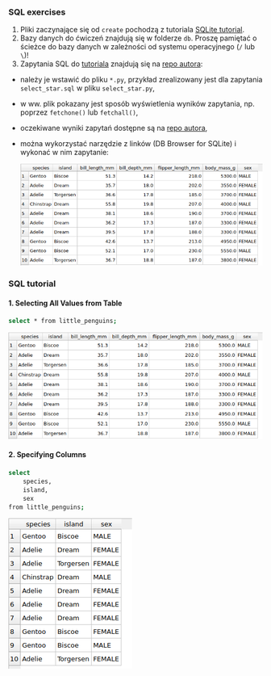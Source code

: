 ### SQL exercises
1. Pliki zaczynające się od `create` pochodzą z tutoriala [SQLite tutorial](https://www.sqlitetutorial.net/sqlite-python/creating-database/).  
2. Bazy danych do ćwiczeń znajdują się w folderze `db`. Proszę pamiętać o ścieżce do bazy danych w zależności od systemu operacyjnego (`/` lub `\`)!  
3. Zapytania SQL do [tutoriala](https://gvwilson.github.io/sql-tutorial/) znajdują się na [repo autora](https://github.com/gvwilson/sql-tutorial/tree/main/src):  
  - należy je wstawić do pliku `*.py`, przykład zrealizowany jest dla zapytania `select_star.sql` w pliku `select_star.py`,  
  - w ww. plik pokazany jest sposób wyświetlenia wyników zapytania, np. poprzez `fetchone()` lub `fetchall()`,  
  - oczekiwane wyniki zapytań dostępne są na [repo autora](https://github.com/gvwilson/sql-tutorial/tree/main/out),  
  - można wykorzystać narzędzie z linków (DB Browser for SQLite) i wykonać w nim zapytanie:  

    ![select_star](figures/select_star.png)


### SQL tutorial

#### 1. Selecting All Values from Table
```bash
select * from little_penguins;
```
![Selecting All Values from Table](figures/select_star.png)

#### 2. Specifying Columns
```bash
select
    species,
    island,
    sex
from little_penguins;
```
![Selecting Columns](figures/select_columns.png)
